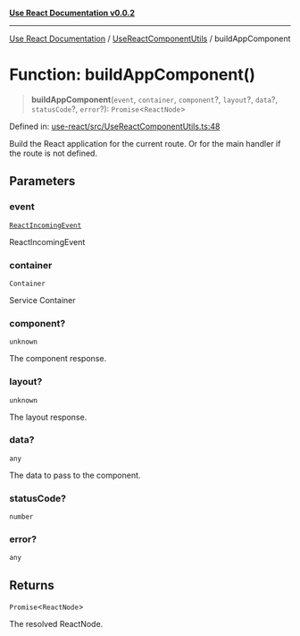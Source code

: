 [**Use React Documentation v0.0.2**](../../README.md)

***

[Use React Documentation](../../modules.md) / [UseReactComponentUtils](../README.md) / buildAppComponent

# Function: buildAppComponent()

> **buildAppComponent**(`event`, `container`, `component`?, `layout`?, `data`?, `statusCode`?, `error`?): `Promise`\<`ReactNode`\>

Defined in: [use-react/src/UseReactComponentUtils.ts:48](https://github.com/stonemjs/use-react/blob/9a749b225241b8e0ac2a5483904ca8322927b1d4/src/UseReactComponentUtils.ts#L48)

Build the React application for the current route.
Or for the main handler if the route is not defined.

## Parameters

### event

[`ReactIncomingEvent`](../../declarations/type-aliases/ReactIncomingEvent.md)

ReactIncomingEvent

### container

`Container`

Service Container

### component?

`unknown`

The component response.

### layout?

`unknown`

The layout response.

### data?

`any`

The data to pass to the component.

### statusCode?

`number`

### error?

`any`

## Returns

`Promise`\<`ReactNode`\>

The resolved ReactNode.
